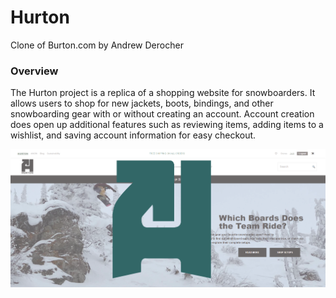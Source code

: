 # Hurton
Clone of Burton.com by Andrew Derocher

### Overview

The Hurton project is a replica of a shopping website for snowboarders. It allows users to shop for new jackets, boots, bindings, and other snowboarding gear with or without creating an account. Account creation does open up additional features such as reviewing items, adding items to a wishlist, and saving account information for easy checkout.

![](PlanningDocs/ReadMePics/ReadMeCover.png)
